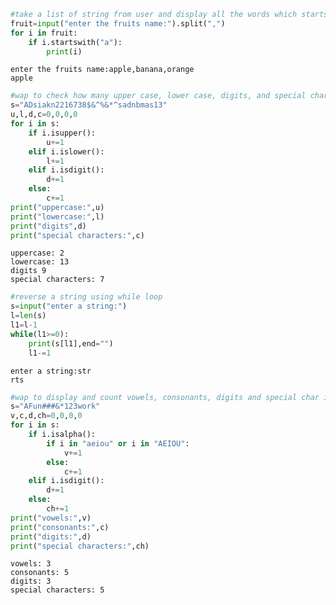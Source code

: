 ```python
#take a list of string from user and display all the words which starts with a
fruit=input("enter the fruits name:").split(",")
for i in fruit:
    if i.startswith("a"):
        print(i)
```

    enter the fruits name:apple,banana,orange
    apple
    


```python
#wap to check how many upper case, lower case, digits, and special char in a string
s="ADsiakn2216738$&^%&*^sadnbmas13"
u,l,d,c=0,0,0,0
for i in s:
    if i.isupper():
        u+=1
    elif i.islower():
        l+=1
    elif i.isdigit():
        d+=1
    else:
        c+=1
print("uppercase:",u)
print("lowercase:",l)
print("digits",d)
print("special characters:",c)
```

    uppercase: 2
    lowercase: 13
    digits 9
    special characters: 7
    


```python
#reverse a string using while loop
s=input("enter a string:")
l=len(s)
l1=l-1
while(l1>=0):
    print(s[l1],end="")
    l1-=1
```

    enter a string:str
    rts


```python
#wap to display and count vowels, consonants, digits and special char in the string
s="AFun###&*123work"
v,c,d,ch=0,0,0,0
for i in s:
    if i.isalpha():
        if i in "aeiou" or i in "AEIOU":
            v+=1
        else:
            c+=1
    elif i.isdigit():
        d+=1
    else:
        ch+=1
print("vowels:",v)
print("consonants:",c)
print("digits:",d)
print("special characters:",ch)
```

    vowels: 3
    consonants: 5
    digits: 3
    special characters: 5
    


```python

```
